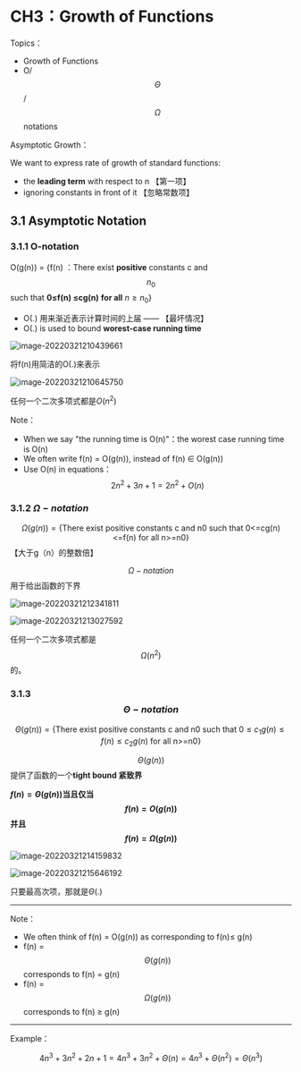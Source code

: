 # CH3：Growth of Functions

Topics：

- Growth of Functions
- O/$$\Theta$$/$$\Omega$$ notations

Asymptotic Growth：

We want to express rate of growth of standard functions:

- the **leading term** with respect to n 【第一项】
- ignoring constants in front of it 【忽略常数项】

## 3.1 Asymptotic Notation

### 3.1.1 O-notation

O(g(n)) = {f(n) ：There exist **positive**  constants c  and $$n_0$$ such that  **0≤f(n) ≤cg(n)** **for all** $n≥n_0$}

- O(.) 用来渐近表示计算时间的上届 —— 【最坏情况】
- O(.) is used to bound **worest-case running time**

![image-20220321210439661](https://gitee.com/sun-yunqi/img/raw/master/pictureStore/image-20220321210439661.png)

将f(n)用简洁的O(.)来表示

![image-20220321210645750](https://gitee.com/sun-yunqi/img/raw/master/pictureStore/image-20220321210645750.png)

任何一个二次多项式都是$O(n^2)$

Note：

- When we say "the running time is O(n)"：the worest case running time is O(n)
- We often write f(n) = O(g(n)), instead of f(n) ∈ O(g(n))
- Use O(n) in equations：$$2n^2+3n+1 = 2n^2+O(n)$$



### 3.1.2 $\Omega-notation$

$$\Omega(g(n)) = \{\text{There exist positive constants c and n0 such that 0<=cg(n)<=f(n) for all n>=n0}\}$$ 【大于g（n）的整数倍】

$$\Omega-notation$$用于给出函数的下界

![image-20220321212341811](https://gitee.com/sun-yunqi/img/raw/master/pictureStore/image-20220321212341811.png)

![image-20220321213027592](https://gitee.com/sun-yunqi/img/raw/master/pictureStore/image-20220321213027592.png)

任何一个二次多项式都是$$\Omega(n^2)$$的。



### 3.1.3 $$\Theta-notation$$

$$\Theta(g(n)) = \{\text{There exist positive constants c and n0 such that } 0\leq c_1g(n)\leq f(n)\leq c_2g(n)\  \text{for all n>=n0}\}$$

$$\Theta(g(n))$$提供了函数的一个**tight bound 紧致界**

**$f(n) = \Theta(g(n))$当且仅当$$f(n) = O(g(n))$$并且$$f(n) =\Omega(g(n))$$**

![image-20220321214159832](https://gitee.com/sun-yunqi/img/raw/master/pictureStore/image-20220321214159832.png)

![image-20220321215646192](https://gitee.com/sun-yunqi/img/raw/master/pictureStore/image-20220321215646192.png)

只要最高次项，那就是$\Theta(.)$

---

Note：

- We often think of f(n) = O(g(n)) as corresponding to f(n)≤ g(n)
- f(n) = $$\Theta(g(n))$$ corresponds to f(n) = g(n)
- f(n) = $$\Omega(g(n))$$ corresponds to f(n) ≥ g(n)

---

Example：

$$4n^3 + 3n^2 + 2n + 1 = 4n^3 + 3n^2 + Θ(n)= 4n^3 + Θ(n^2) = Θ(n^3)$$




